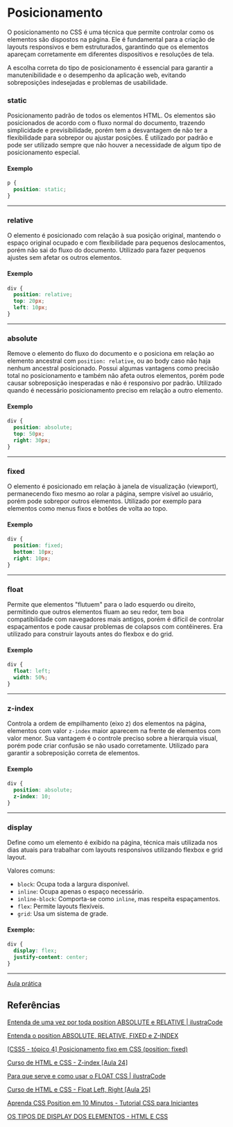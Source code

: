 # Posicionamento

O posicionamento no CSS é uma técnica que permite controlar como os elementos são dispostos na página. Ele é fundamental para a criação de layouts responsivos e bem estruturados, garantindo que os elementos apareçam corretamente em diferentes dispositivos e resoluções de tela.

A escolha correta do tipo de posicionamento é essencial para garantir a manutenibilidade e o desempenho da aplicação web, evitando sobreposições indesejadas e problemas de usabilidade.

### static

Posicionamento padrão de todos os elementos HTML. Os elementos são posicionados de acordo com o fluxo normal do documento, trazendo simplicidade e previsibilidade, porém tem a desvantagem de não ter a flexibilidade para sobrepor ou ajustar posições. É utilizado por padrão e pode ser utilizado sempre que não houver a necessidade de algum tipo de posicionamento especial.

#### Exemplo

```css
p {
  position: static;
}
```
---
### relative

O elemento é posicionado com relação à sua posição original, mantendo o espaço original ocupado e com flexibilidade para pequenos deslocamentos, porém não sai do fluxo do documento. Utilizado para fazer pequenos ajustes sem afetar os outros elementos.

#### Exemplo

```css
div {
  position: relative;
  top: 20px;
  left: 10px;
}
```
---
### absolute

Remove o elemento do fluxo do documento e o posiciona em relação ao elemento ancestral com `position: relative`, ou ao body caso não haja nenhum ancestral posicionado. Possui algumas vantagens como precisão total no posicionamento e também não afeta outros elementos, porém pode causar sobreposição inesperadas e não é responsivo por padrão. Utilizado quando é necessário posicionamento preciso em relação a outro elemento.

#### Exemplo

```css
div {
  position: absolute;
  top: 50px;
  right: 30px;
}
```
---
### fixed

O elemento é posicionado em relação à janela de visualização (viewport), permanecendo fixo mesmo ao rolar a página, sempre visível ao usuário, porém pode sobrepor outros elementos. Utilizado por exemplo para elementos como menus fixos e botões de volta ao topo.

#### Exemplo

```css
div {
  position: fixed;
  bottom: 10px;
  right: 10px;
}
```
---
### float

Permite que elementos "flutuem" para o lado esquerdo ou direito, permitindo que outros elementos fluam ao seu redor, tem boa compatibilidade com navegadores mais antigos, porém é difícil de controlar espaçamentos e pode causar problemas de colapsos com contêineres. Era utilizado para construir layouts antes do flexbox e do grid.

#### Exemplo

```css
div {
  float: left;
  width: 50%;
}
```
---
### z-index

Controla a ordem de empilhamento (eixo z) dos elementos na página, elementos com valor `z-index` maior aparecem na frente de elementos com valor menor. Sua vantagem é o controle preciso sobre a hierarquia visual, porém pode criar confusão se não usado corretamente. Utilizado para garantir a sobreposição correta de elementos.

#### Exemplo

```css
div {
  position: absolute;
  z-index: 10;
}
```
---
### display

Define como um elemento é exibido na página, técnica mais utilizada nos dias atuais para trabalhar com layouts responsivos utilizando flexbox e grid layout. 

Valores comuns:

- `block`: Ocupa toda a largura disponível.
- `inline`: Ocupa apenas o espaço necessário.
- `inline-block`: Comporta-se como `inline`, mas respeita espaçamentos.
- `flex`: Permite layouts flexíveis.
- `grid`: Usa um sistema de grade.

#### Exemplo:

```css
div {
  display: flex;
  justify-content: center;
}
```
---
[Aula prática](https://www.notion.so/Aula-pr-tica-24fd15a33297816b9048c4fc03ad1fd9?pvs=21)

## Referências

[Entenda de uma vez por toda position ABSOLUTE e RELATIVE | ilustraCode](https://www.youtube.com/watch?v=5elYAmzXQ6M&ab_channel=ilustraCode-Programa%C3%A7%C3%A3oWeb)

[Entenda o position ABSOLUTE, RELATIVE, FIXED e Z-INDEX](https://www.youtube.com/watch?v=7svFaPgLCnc&ab_channel=ThiagoFranchin)

[[CSS5 - tópico 4] Posicionamento fixo em CSS (position: fixed)](https://www.youtube.com/watch?v=1UgayEekzHk&ab_channel=Fl%C3%A1vioCoutinho)

[Curso de HTML e CSS - Z-index [Aula 24]](https://www.youtube.com/watch?v=VP1Aw-qMMnI&ab_channel=ChiefofDesign)

[Para que serve e como usar o FLOAT CSS | ilustraCode](https://www.youtube.com/watch?v=BHSfMqefFss&ab_channel=ilustraCode-Programa%C3%A7%C3%A3oWeb)

[Curso de HTML e CSS - Float Left, Right [Aula 25]](https://www.youtube.com/watch?v=Ef4UZffzKEA&pp=ygUYcG9zaWNpb25hbWVudG8gY3NzIGZsb2F0)

[Aprenda CSS Position em 10 Minutos - Tutorial CSS para Iniciantes](https://www.youtube.com/watch?v=zPlt84S1L0U&ab_channel=TigerCodes)

[OS TIPOS DE DISPLAY DOS ELEMENTOS - HTML E CSS](https://www.youtube.com/watch?v=XTnr1DpHfKo&ab_channel=EduardoMota)
